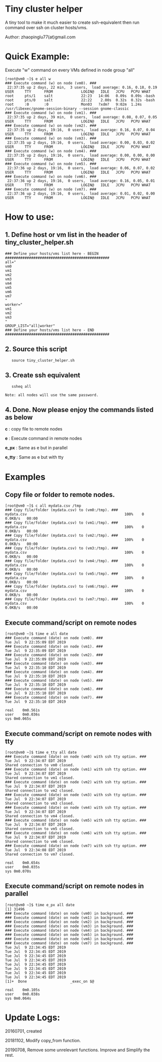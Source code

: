 # Tiny cluster helper
A tiny tool to make it much easier to create ssh-equivalent then run command over ssh on cluster hosts/vms.

Author: zhaopinglu77(at)gmail.com

# Quick Example:
Execute "w" command on every VMs defined in node group "all"

    [root@vm0 ~]$ e all w
    ### Execute command (w) on node (vm0). ###
     22:37:35 up 2 days, 22 min,  3 users,  load average: 0.16, 0.18, 0.19
    USER     TTY      FROM             LOGIN@   IDLE   JCPU   PCPU WHAT
    root     pts/1    salt             22:23   14:06   0.09s  0.09s -bash
    root     pts/0    salt             22:22    2.00s  0.32s  0.32s -bash
    root     :0       :0               Mon03   ?xdm?   9:02m  1.24s /usr/libexec/gnome-session-binary --session gnome-classic
    ### Execute command (w) on node (vm1). ###
     22:37:35 up 2 days, 39 min,  0 users,  load average: 0.08, 0.07, 0.05
    USER     TTY      FROM             LOGIN@   IDLE   JCPU   PCPU WHAT
    ### Execute command (w) on node (vm2). ###
     22:37:35 up 2 days, 19:16,  0 users,  load average: 0.16, 0.07, 0.04
    USER     TTY      FROM             LOGIN@   IDLE   JCPU   PCPU WHAT
    ### Execute command (w) on node (vm3). ###
     22:37:35 up 2 days, 19:16,  0 users,  load average: 0.00, 0.03, 0.02
    USER     TTY      FROM             LOGIN@   IDLE   JCPU   PCPU WHAT
    ### Execute command (w) on node (vm4). ###
     22:37:35 up 2 days, 19:16,  0 users,  load average: 0.00, 0.00, 0.00
    USER     TTY      FROM             LOGIN@   IDLE   JCPU   PCPU WHAT
    ### Execute command (w) on node (vm5). ###
     22:37:36 up 2 days, 19:16,  0 users,  load average: 0.06, 0.07, 0.02
    USER     TTY      FROM             LOGIN@   IDLE   JCPU   PCPU WHAT
    ### Execute command (w) on node (vm6). ###
     22:37:36 up 2 days, 19:16,  0 users,  load average: 0.16, 0.05, 0.01
    USER     TTY      FROM             LOGIN@   IDLE   JCPU   PCPU WHAT
    ### Execute command (w) on node (vm7). ###
     22:37:36 up 2 days, 19:16,  0 users,  load average: 0.01, 0.02, 0.00
    USER     TTY      FROM             LOGIN@   IDLE   JCPU   PCPU WHAT


# How to use:
## 1. Define host or vm list in the header of tiny_cluster_helper.sh

    ### Define your hosts/vms list here - BEGIN ################################################
    all="
    vm0
    vm1
    vm2
    vm3
    vm4
    vm5
    vm6
    vm7
    "
    worker="
    vm1
    vm2
    vm3
    "
    GROUP_LIST="all|worker"
    ### Define your hosts/vms list here - END ################################################

## 2. Source this script

       source tiny_cluster_helper.sh

## 3. Create ssh equivalent

       ssheq all

    Note: all nodes will use the same password.

## 4. Done. Now please enjoy the commands listed as below
**c**       : copy file to remote nodes

**e**       : Execute command in remote nodes

**e_px**    : Same as e but in parallel

**e_tty**   : Same as e but with tty



# Examples

   ## Copy file or folder to remote nodes.   
    
    [root@vm0 ~]$ c all mydata.csv /tmp
    ### Copy file/folder (mydata.csv) to (vm0:/tmp). ###
    mydata.csv                                             100%    0     0.0KB/s   00:00    
    ### Copy file/folder (mydata.csv) to (vm1:/tmp). ###
    mydata.csv                                             100%    0     0.0KB/s   00:00    
    ### Copy file/folder (mydata.csv) to (vm2:/tmp). ###
    mydata.csv                                             100%    0     0.0KB/s   00:00    
    ### Copy file/folder (mydata.csv) to (vm3:/tmp). ###
    mydata.csv                                             100%    0     0.0KB/s   00:00    
    ### Copy file/folder (mydata.csv) to (vm4:/tmp). ###
    mydata.csv                                             100%    0     0.0KB/s   00:00    
    ### Copy file/folder (mydata.csv) to (vm5:/tmp). ###
    mydata.csv                                             100%    0     0.0KB/s   00:00    
    ### Copy file/folder (mydata.csv) to (vm6:/tmp). ###
    mydata.csv                                             100%    0     0.0KB/s   00:00    
    ### Copy file/folder (mydata.csv) to (vm7:/tmp). ###
    mydata.csv                                             100%    0     0.0KB/s   00:00
       
   ## Execute command/script on remote nodes
    
    [root@vm0 ~]$ time e all date
    ### Execute command (date) on node (vm0). ###
    Tue Jul  9 22:35:09 EDT 2019
    ### Execute command (date) on node (vm1). ###
    Tue Jul  9 22:35:09 EDT 2019
    ### Execute command (date) on node (vm2). ###
    Tue Jul  9 22:35:09 EDT 2019
    ### Execute command (date) on node (vm3). ###
    Tue Jul  9 22:35:10 EDT 2019
    ### Execute command (date) on node (vm4). ###
    Tue Jul  9 22:35:10 EDT 2019
    ### Execute command (date) on node (vm5). ###
    Tue Jul  9 22:35:10 EDT 2019
    ### Execute command (date) on node (vm6). ###
    Tue Jul  9 22:35:10 EDT 2019
    ### Execute command (date) on node (vm7). ###
    Tue Jul  9 22:35:10 EDT 2019

    real	0m0.561s
    user	0m0.036s
    sys	0m0.065s
       
   ## Execute command/script on remote nodes with tty
       
    [root@vm0 ~]$ time e_tty all date
    ### Execute command (date) on node (vm0) with ssh tty option. ###
    Tue Jul  9 22:34:07 EDT 2019
    Shared connection to vm0 closed.
    ### Execute command (date) on node (vm1) with ssh tty option. ###
    Tue Jul  9 22:34:07 EDT 2019
    Shared connection to vm1 closed.
    ### Execute command (date) on node (vm2) with ssh tty option. ###
    Tue Jul  9 22:34:07 EDT 2019
    Shared connection to vm2 closed.
    ### Execute command (date) on node (vm3) with ssh tty option. ###
    Tue Jul  9 22:34:07 EDT 2019
    Shared connection to vm3 closed.
    ### Execute command (date) on node (vm4) with ssh tty option. ###
    Tue Jul  9 22:34:07 EDT 2019
    Shared connection to vm4 closed.
    ### Execute command (date) on node (vm5) with ssh tty option. ###
    Tue Jul  9 22:34:07 EDT 2019
    Shared connection to vm5 closed.
    ### Execute command (date) on node (vm6) with ssh tty option. ###
    Tue Jul  9 22:34:07 EDT 2019
    Shared connection to vm6 closed.
    ### Execute command (date) on node (vm7) with ssh tty option. ###
    Tue Jul  9 22:34:08 EDT 2019
    Shared connection to vm7 closed.

    real	0m0.654s
    user	0m0.035s
    sys	0m0.070s
    
   ## Execute command/script on remote nodes in parallel

    [root@vm0 ~]$ time e_px all date
    [1] 31496
    ### Execute command (date) on node (vm0) in background. ###
    ### Execute command (date) on node (vm1) in background. ###
    ### Execute command (date) on node (vm2) in background. ###
    ### Execute command (date) on node (vm3) in background. ###
    ### Execute command (date) on node (vm4) in background. ###
    ### Execute command (date) on node (vm5) in background. ###
    ### Execute command (date) on node (vm6) in background. ###
    ### Execute command (date) on node (vm7) in background. ###
    Tue Jul  9 22:34:45 EDT 2019
    Tue Jul  9 22:34:45 EDT 2019
    Tue Jul  9 22:34:45 EDT 2019
    Tue Jul  9 22:34:45 EDT 2019
    Tue Jul  9 22:34:45 EDT 2019
    Tue Jul  9 22:34:45 EDT 2019
    Tue Jul  9 22:34:45 EDT 2019
    Tue Jul  9 22:34:45 EDT 2019
    [1]+  Done                    _exec_on $@

    real	0m0.105s
    user	0m0.038s
    sys	0m0.064s




# Update Logs:
20160701, created

20181102, Modify copy_from function.

20190708, Remove some unrelevant functions. Improve and Simplify the rest.




